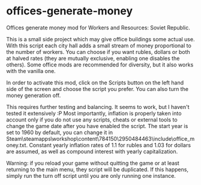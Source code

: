 # offices-generate-money
Offices generate money mod for Workers and Resources: Soviet Republic.

This is a small side project which may give office buildings some actual use. With this script each city hall adds a small stream of money proportional to the number of workers. You can choose if you want rubles, dollars or both at halved rates (they are mutually exclusive, enabling one disables the others). Some office mods are recommended for diversity, but it also works with the vanilla one.

In order to activate this mod, click on the Scripts button on the left hand side of the screen and choose the script you prefer. You can also turn the money generation off.

This requires further testing and balancing. It seems to work, but I haven't tested it extensively :P Most importantly, inflation is properly taken into account only if you do not use any scripts, cheats or external tools to change the game date after you have enabled the script. The start year is set to 1960 by default, you can change it in Steam\steamapps\workshop\content\784150\2950484463\include\office_money.txt. Constant yearly inflation rates of 1.1 for rubles and 1.03 for dollars are assumed, as well as compound interest with yearly capitalization.

Warning: if you reload your game without quitting the game or at least returning to the main menu, they script will be duplicated. If this happens, simply run the turn off script until you are only running one instance.
